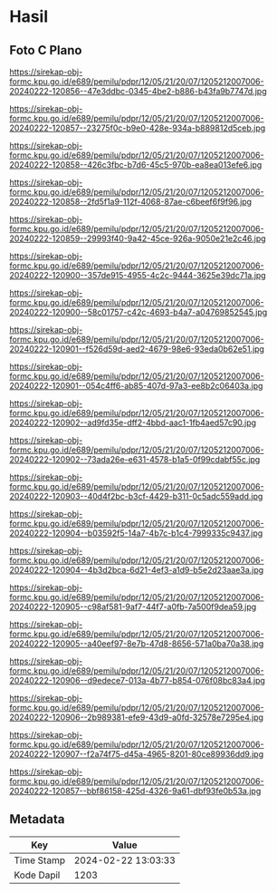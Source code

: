 # Hasil

## Foto C Plano

https://sirekap-obj-formc.kpu.go.id/e689/pemilu/pdpr/12/05/21/20/07/1205212007006-20240222-120856--47e3ddbc-0345-4be2-b886-b43fa9b7747d.jpg

https://sirekap-obj-formc.kpu.go.id/e689/pemilu/pdpr/12/05/21/20/07/1205212007006-20240222-120857--23275f0c-b9e0-428e-934a-b889812d5ceb.jpg

https://sirekap-obj-formc.kpu.go.id/e689/pemilu/pdpr/12/05/21/20/07/1205212007006-20240222-120858--426c3fbc-b7d6-45c5-970b-ea8ea013efe6.jpg

https://sirekap-obj-formc.kpu.go.id/e689/pemilu/pdpr/12/05/21/20/07/1205212007006-20240222-120858--2fd5f1a9-112f-4068-87ae-c6beef6f9f96.jpg

https://sirekap-obj-formc.kpu.go.id/e689/pemilu/pdpr/12/05/21/20/07/1205212007006-20240222-120859--29993f40-9a42-45ce-926a-9050e21e2c46.jpg

https://sirekap-obj-formc.kpu.go.id/e689/pemilu/pdpr/12/05/21/20/07/1205212007006-20240222-120900--357de915-4955-4c2c-9444-3625e39dc71a.jpg

https://sirekap-obj-formc.kpu.go.id/e689/pemilu/pdpr/12/05/21/20/07/1205212007006-20240222-120900--58c01757-c42c-4693-b4a7-a04769852545.jpg

https://sirekap-obj-formc.kpu.go.id/e689/pemilu/pdpr/12/05/21/20/07/1205212007006-20240222-120901--f526d59d-aed2-4679-98e6-93eda0b62e51.jpg

https://sirekap-obj-formc.kpu.go.id/e689/pemilu/pdpr/12/05/21/20/07/1205212007006-20240222-120901--054c4ff6-ab85-407d-97a3-ee8b2c06403a.jpg

https://sirekap-obj-formc.kpu.go.id/e689/pemilu/pdpr/12/05/21/20/07/1205212007006-20240222-120902--ad9fd35e-dff2-4bbd-aac1-1fb4aed57c90.jpg

https://sirekap-obj-formc.kpu.go.id/e689/pemilu/pdpr/12/05/21/20/07/1205212007006-20240222-120902--73ada26e-e631-4578-b1a5-0f99cdabf55c.jpg

https://sirekap-obj-formc.kpu.go.id/e689/pemilu/pdpr/12/05/21/20/07/1205212007006-20240222-120903--40d4f2bc-b3cf-4429-b311-0c5adc559add.jpg

https://sirekap-obj-formc.kpu.go.id/e689/pemilu/pdpr/12/05/21/20/07/1205212007006-20240222-120904--b03592f5-14a7-4b7c-b1c4-7999335c9437.jpg

https://sirekap-obj-formc.kpu.go.id/e689/pemilu/pdpr/12/05/21/20/07/1205212007006-20240222-120904--4b3d2bca-6d21-4ef3-a1d9-b5e2d23aae3a.jpg

https://sirekap-obj-formc.kpu.go.id/e689/pemilu/pdpr/12/05/21/20/07/1205212007006-20240222-120905--c98af581-9af7-44f7-a0fb-7a500f9dea59.jpg

https://sirekap-obj-formc.kpu.go.id/e689/pemilu/pdpr/12/05/21/20/07/1205212007006-20240222-120905--a40eef97-8e7b-47d8-8656-571a0ba70a38.jpg

https://sirekap-obj-formc.kpu.go.id/e689/pemilu/pdpr/12/05/21/20/07/1205212007006-20240222-120906--d9edece7-013a-4b77-b854-076f08bc83a4.jpg

https://sirekap-obj-formc.kpu.go.id/e689/pemilu/pdpr/12/05/21/20/07/1205212007006-20240222-120906--2b989381-efe9-43d9-a0fd-32578e7295e4.jpg

https://sirekap-obj-formc.kpu.go.id/e689/pemilu/pdpr/12/05/21/20/07/1205212007006-20240222-120907--f2a74f75-d45a-4965-8201-80ce89936dd9.jpg

https://sirekap-obj-formc.kpu.go.id/e689/pemilu/pdpr/12/05/21/20/07/1205212007006-20240222-120857--bbf86158-425d-4326-9a61-dbf93fe0b53a.jpg


## Metadata

| Key        | Value               |
| ---------- | ------------------- |
| Time Stamp | 2024-02-22 13:03:33 |
| Kode Dapil | 1203                |



